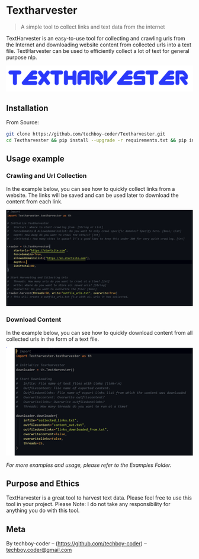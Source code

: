 # Textharvester
> A simple tool to collect links and text data from the internet

TextHarvester is an easy-to-use tool for collecting and crawling urls from the Internet and downloading website content from collected urls into a text file. TextHarvester can be used to efficiently collect a lot of text for general purpose nlp.

![](textharvester_logo.PNG)

## Installation

From Source:

```sh
git clone https://github.com/techboy-coder/Textharvester.git
cd Textharvester && pip install --upgrade -r requirements.txt && pip install .
```

## Usage example

### Crawling and Url Collection
In the example below, you can see how to quickly collect links from a website. The links will be saved and can be used later to download the content from each link.

![](url-collection-example.PNG)

### Download Content
In the example below, you can see how to quickly download content from all collected urls in the form of a text file.

![](download-content-example.PNG)

_For more examples and usage, please refer to the Examples Folder._

## Purpose and Ethics

TextHarvester is a great tool to harvest text data. Please feel free to use this tool in your project.
Please Note: I do not take any responsibility for anything you do with this tool.


## Meta

By techboy-coder – (https://github.com/techboy-coder) – 	techboy.coder@gmail.com